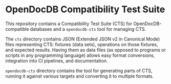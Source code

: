 # OpenDocDB Compatibility Test Suite

This repository contains a Compatibility Test Suite (CTS) for OpenDocDB-compatible databases
and a `opendocdb-cts` tool for managing CTS.

The `cts` directory contains JSON (Extended JSON v2 in Canonical Mode) files representing CTS:
fixtures (data sets), operations on those fixtures, and expected results.
Having them as data files (as opposed to programs or scripts in any programming language)
allows easy format conversions, integration into CI pipelines, and documentation.

`opendocdb-cts` directory contains the tool for generating parts of CTS,
running it against various targets and converting it to multiple formats.
